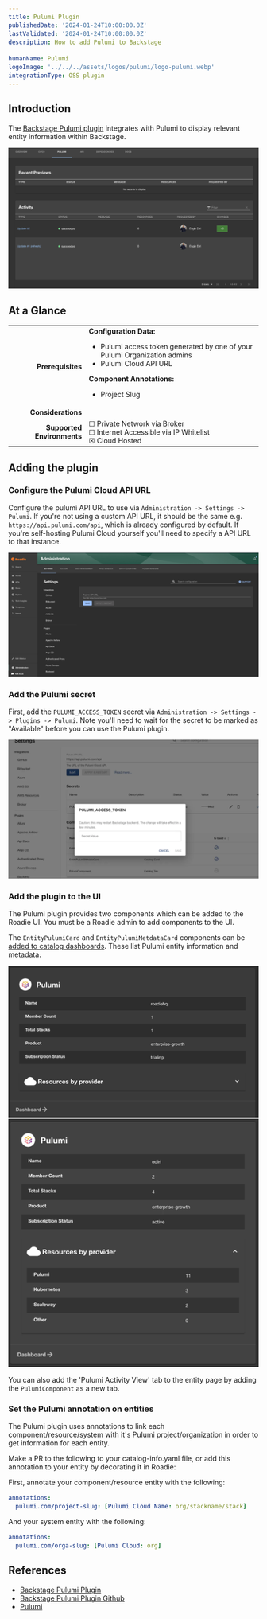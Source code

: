```yaml
---
title: Pulumi Plugin
publishedDate: '2024-01-24T10:00:00.0Z'
lastValidated: '2024-01-24T10:00:00.0Z'
description: How to add Pulumi to Backstage

humanName: Pulumi
logoImage: '../../../assets/logos/pulumi/logo-pulumi.webp'
integrationType: OSS plugin
---
```


## Introduction

The [Backstage Pulumi plugin](https://github.com/pulumi/pulumi-backstage-plugin) integrates with Pulumi to display relevant entity information within Backstage.

![pulumi-overview.webp](./pulumi-overview.webp)

## At a Glance

|                            |                                                                                                                                                                                                           |
| -------------------------: | --------------------------------------------------------------------------------------------------------------------------------------------------------------------------------------------------------- |
|          **Prerequisites** | **Configuration Data:** <ul><li>Pulumi access token generated by one of your Pulumi Organization admins</li><li>Pulumi Cloud API URL </li></ul> **Component Annotations:** <ul><li>Project Slug</li></ul> |
|         **Considerations** |                                                                                                                                                                                                           |
| **Supported Environments** | ☐ Private Network via Broker <br /> ☐ Internet Accessible via IP Whitelist <br /> ☒ Cloud Hosted                                                                                                          |

## Adding the plugin

### Configure the Pulumi Cloud API URL

Configure the pulumi API URL to use via `Administration -> Settings -> Pulumi`. If you're not using a custom API URL, it should be the same e.g. `https://api.pulumi.com/api`, which is already configured by default. If you're self-hosting
Pulumi Cloud yourself you'll need to specify a API URL to that instance.

![pulumi-config.webp](./pulumi-config.webp)

### Add the Pulumi secret

First, add the `PULUMI_ACCESS_TOKEN` secret via `Administration -> Settings -> Plugins -> Pulumi`. Note you'll
need to wait for the secret to be marked as "Available" before you can use the Pulumi plugin.

![pulumi-secrets.webp](./pulumi-secrets.webp)

### Add the plugin to the UI

The Pulumi plugin provides two components which can be added to the Roadie UI. You must be a Roadie admin to
add components to the UI.

The `EntityPulumiCard` and `EntityPulumiMetdataCard` components can be [added to catalog dashboards](/docs/details/updating-the-ui/#updating-dashboards). These
list Pulumi entity information and metadata.

![pulumi-card.webp](./pulumi-card.webp)
![pulumi-card2.webp](./pulumi-card2.webp)

You can also add the 'Pulumi Activity View' tab to the entity page by adding the `PulumiComponent` as a new tab.

### Set the Pulumi annotation on entities

The Pulumi plugin uses annotations to link each component/resource/system with it's Pulumi project/organization in order to get information for each entity.

Make a PR to the following to your catalog-info.yaml file, or add this annotation to your entity by decorating it in Roadie:

First, annotate your component/resource entity with the following:

```yaml
annotations:
  pulumi.com/project-slug: [Pulumi Cloud Name: org/stackname/stack]
```

And your system entity with the following:

```yaml
annotations:
  pulumi.com/orga-slug: [Pulumi Cloud: org]
```

## References

- [Backstage Pulumi Plugin](https://roadie.io/backstage/plugins/pulumi/)
- [Backstage Pulumi Plugin Github](https://github.com/pulumi/pulumi-backstage-plugin)
- [Pulumi](https://www.pulumi.com/)

